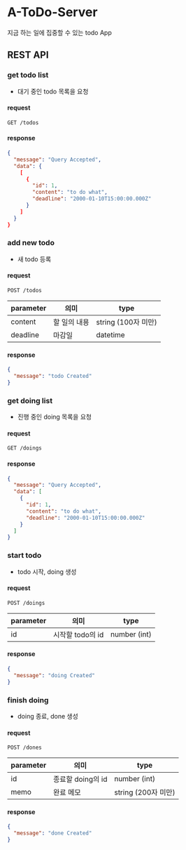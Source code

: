 # A-ToDo-Server

지금 하는 일에 집중할 수 있는 todo App

## REST API

### get todo list

- 대기 중인 todo 목록을 요청

#### request

```http
GET /todos
```

#### response

```json
{
  "message": "Query Accepted",
  "data": {
    [
      {
        "id": 1,
        "content": "to do what",
        "deadline": "2000-01-10T15:00:00.000Z"
      }
    ]
  }
}
```

### add new todo

- 새 todo 등록

#### request

```http
POST /todos
```

| parameter | 의미         | type                |
| --------- | ------------ | ------------------- |
| content   | 할 일의 내용 | string (100자 미만) |
| deadline  | 마감일       | datetime            |

#### response

```json
{
  "message": "todo Created"
}
```

### get doing list

- 진행 중인 doing 목록을 요청

#### request

```http
GET /doings
```

#### response

```json
{
  "message": "Query Accepted",
  "data": [
    {
      "id": 1,
      "content": "to do what",
      "deadline": "2000-01-10T15:00:00.000Z"
    }
  ]
}
```

### start todo

- todo 시작, doing 생성

#### request

```http
POST /doings
```

| parameter | 의미             | type         |
| --------- | ---------------- | ------------ |
| id        | 시작할 todo의 id | number (int) |

#### response

```json
{
  "message": "doing Created"
}
```

### finish doing

- doing 종료, done 생성

#### request

```http
POST /dones
```

| parameter | 의미              | type                |
| --------- | ----------------- | ------------------- |
| id        | 종료할 doing의 id | number (int)        |
| memo      | 완료 메모         | string (200자 미만) |

#### response

```json
{
  "message": "done Created"
}
```
